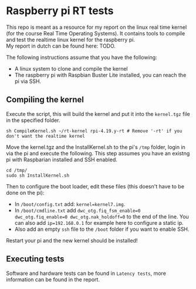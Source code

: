 # Raspberry pi RT tests
This repo is meant as a resource for my report on the linux real time kernel (for the course Real Time Operating Systems). It contains tools to compile and test the realtime linux kernel for the raspberry pi.  
My report in dutch can be found here: TODO.

The following instructions assume that you have the following:
- A linux system to clone and compile the kernel
- The raspberry pi with Raspbian Buster Lite installed, you can reach the pi via SSH.

## Compiling the kernel
Execute the script, this will build the kernel and put it into the `kernel.tgz` file in the specified folder.
```shell
sh CompileKernel.sh ~/rt-kernel rpi-4.19.y-rt # Remove '-rt' if you don't want the realtime kernel
```

Move the kernel.tgz and the InstallKernel.sh to the pi's `/tmp` folder, login in via the pi and execute the following.
This step assumes you have an existng pi with Raspbarian installed and SSH enabled.
```shell
cd /tmp/
sudo sh InstallKernel.sh
```

Then to configure the boot loader, edit these files (this doesn't have to be done on the pi):
- In `/boot/config.txt` add: `kernel=kernel7.img`.
- In `/boot/cmdline.txt` add `dwc_otg.fiq_fsm_enable=0 dwc_otg.fiq_enable=0 dwc_otg.nak_holdoff=0` to the end of the line. You can also add `ip=192.168.0.1` for example here to configure a static ip.
- Also add an empty `ssh` file to the `/boot` folder if you want to enable SSH.

Restart your pi and the new kernel should be installed!

## Executing tests
Software and hardware tests can be found in `Latency tests`, more information can be found in the report.